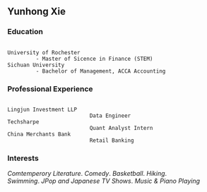 ## Yunhong Xie


### Education
```

University of Rochester 
         - Master of Sicence in Finance (STEM)
Sichuan University      
         - Bachelor of Management, ACCA Accounting 

```

### Professional Experience
```

Lingjun Investment LLP
                          Data Engineer  
Techsharpe
                          Quant Analyst Intern
China Merchants Bank   
                          Retail Banking

```

### Interests

_Comtemperory Literature_. _Comedy_. _Basketball_. _Hiking_.    
_Swimming_. _JPop and Japanese TV Shows_. _Music & Piano Playing_



